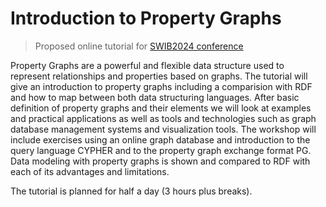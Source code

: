# Introduction to Property Graphs

> Proposed online tutorial for [SWIB2024 conference](https://swib.org/swib24/)

Property Graphs are a powerful and flexible data structure used to represent relationships and properties based on graphs.
The tutorial will give an introduction to property graphs including a comparision with RDF and how to map between both
data structuring languages. After basic definition of property graphs and their elements we will look at examples and
practical applications as well as tools and technologies such as graph database management systems and visualization tools.
The workshop will include exercises using an online graph database and introduction to the query language CYPHER and to the
property graph exchange format PG. Data modeling with property graphs is shown and compared to RDF with
each of its advantages and limitations.

The tutorial is planned for half a day (3 hours plus breaks).

